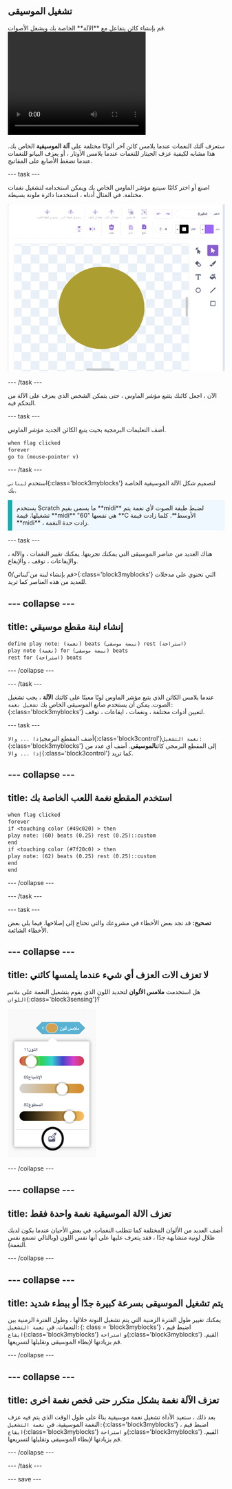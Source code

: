 ## تشغيل الموسيقى

<div style="display: flex; flex-wrap: wrap">
<div style="flex-basis: 200px; flex-grow: 1; margin-right: 15px;">
قم بإنشاء كائن يتفاعل مع **الآلة** الخاصة بك ويشغل الأصوات.
</div>
<div>
 <video width="320" height="240" controls>
  <source src="images/step-3-demo.mp4" type="video/mp4">
  متصفحك لا يدعم فيديو mp4.
</video>
</div>
</div>

ستعزف آلتك النغمات عندما يلامس كائن آخر ألوانًا مختلفة على **آلة الموسيقية** الخاص بك. هذا مشابه لكيفية عزف الجيتار للنغمات عندما يلامس الأوتار ، أو يعزف البيانو للنغمات عندما تضغط الأصابع على المفاتيح.

--- task ---

اصنع أو اختر كائنًا سيتبع مؤشر الماوس الخاص بك ويمكن استخدامه لتشغيل نغمات مختلفة. في المثال أدناه ، استخدمنا دائرة ملونة بسيطة.

![كائن دائري صغير من الذهب.](images/pick.png)

--- /task ---

الآن ، اجعل كائنك يتتبع مؤشر الماوس ، حتى يتمكن الشخص الذي يعزف على الآلة من التحكم فيه.

--- task ---

أضف التعليمات البرمجية بحيث يتبع الكائن الجديد مؤشر الماوس.

```blocks3
when flag clicked
forever
go to (mouse-pointer v)
```
--- /task ---

استخدم `لبناتي`{:class='block3myblocks'} لتصميم شكل الآلة الموسيقية الخاصة بك.

<p style='border-left: solid; border-width:10px; border-color: #0faeb0; background-color: aliceblue; padding: 10px;'>يستخدم Scratch ما يسمى بقيم **midi** لضبط طبقة الصوت لأي نغمة يتم تشغيلها. قيمة **midi** "60" هي نفسها **C الأوسط**. كلما زادت قيمة **midi** ، زادت حدة النغمة.
</p>

--- task ---

هناك العديد من عناصر الموسيقى التي يمكنك تجربتها. يمكنك تغيير النغمات ، والآلة ، والإيقاعات ، توقف ، والإيقاع.

قم بإنشاء لبنة من`لبناتي/0>{:class='block3myblocks'} التي تحتوي على مدخلات للعديد من هذه العناصر كما تريد.

--- collapse ---
---
title: إنشاء لبنة مقطع موسيقي
---

```blocks3
define play note: (نغمة) beats (نبضة موسقى) rest (استراحة)
play note (نغمة) for (نبضة موسقى) beats
rest for (استراحة) beats
```

--- /collapse ---

--- /task ---

عندما يلامس الكائن الذي يتبع مؤشر الماوس لونًا معينًا على كائنك **الآلة** ، يجب تشغيل الصوت. يمكن أن يستخدم صانع الموسيقى الخاص بك  `تشغيل نغمة:`{:class='block3myblocks'} لتعيين أدوات مختلفة ، ونغمات ، ايقاعات ، توقف.

--- task ---

 أضف المقطع البرمجي`إذا ... والا`{:class='block3control'}`نغمة التشغيل:`{:class='block3myblocks'} إلى المقطع البرمجي كائن**الموسيقى**. أضف أي عدد من `إذا ... والا`{:class='block3control'} كما تريد.

 --- collapse ---
 ---
 title: استخدم المقطع نغمة اللعب الخاصة بك
 ---

```blocks3
when flag clicked
forever
if <touching color (#49c020) > then
play note: (60) beats (0.25) rest (0.25)::custom
end
if <touching color (#7f20c0) > then 
play note: (62) beats (0.25) rest (0.25)::custom
end
end
```

 --- /collapse ---

--- /task ---

--- task ---

**تصحيح:** قد تجد بعض الأخطاء في مشروعك والتي تحتاج إلى إصلاحها. فيما يلي بعض الأخطاء الشائعة.

--- collapse ---
---
title: لا تعزف الات العزف أي شيء عندما يلمسها كائني
---

هل استخدمت  **ملامس الألوان** لتحديد اللون الذي يقوم بتشغيل النغمة على `ملامس اللوان`{:class='block3sensing'}؟

![تظهر واجهة "تحديد اللون" ، مع تمييز منتقي الألوان.](images/touching-color.png)

--- /collapse ---

--- collapse ---
---
title: تعزف الالة الموسيقية نغمة واحدة فقط
---

أضف العديد من الألوان المختلفة كما تتطلب النغمات. في بعض الأحيان عندما يكون لديك ظلال لونية متشابهة جدًا ، فقد يتعرف عليها على أنها نفس اللون (وبالتالي تسمع نفس النغمة).

--- /collapse ---


--- collapse ---
---
title: يتم تشغيل الموسيقى بسرعة كبيرة جدًا أو ببطء شديد
---

يمكنك تغيير طول الفترة الزمنية التي يتم تشغيل النوتة خلالها ، وطول الفترة الزمنية بين النغمات. في `نغمة التشغيل:`{: class = 'block3myblocks'} ، اضبط قيم `ايقاع`{:class='block3myblocks'} و `استراحة`{:class='block3myblocks'} القيم. قم بزيادتها لإبطاء الموسيقى وتقليلها لتسريعها.

--- /collapse ---

--- collapse ---
---
title: تعزف الآلة نغمة بشكل متكرر حتى فخص نغمة اخرى
---

بعد ذلك ، ستعيد الأداة تشغيل نغمة موسيقية بناءً على طول الوقت الذي يتم فيه عزف النغمة الموسيقية. في `نغمة التشغيل:`{:class='block3myblocks'} ، اضبط قيم `ايقاع`{:class='block3myblocks'} و `استراحة`{:class='block3myblocks'} القيم. قم بزيادتها لإبطاء الموسيقى وتقليلها لتسريعها.

--- /collapse ---

--- /task ---

--- save ---


